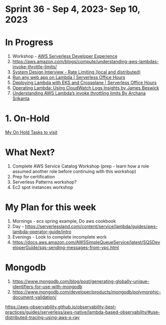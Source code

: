 <h1>Sprint 36 - Sep 4, 2023- Sep 10, 2023</h1>

# In Progress

1. Workshop - [AWS Serverless Developer Experience](https://catalog.workshops.aws/serverless-developer-experience/en-US/introduction/project-init)
1. https://aws.amazon.com/blogs/compute/understanding-aws-lambdas-invoke-throttle-limits/
1. [System Design Interview - Rate Limiting (local and distributed)](https://www.youtube.com/watch?v=FU4WlwfS3G0)
1. [Run any web app on Lambda | Serverless Office Hours](https://www.youtube.com/watch?v=ArsTZ2y7u80)
1. [Deploying Lambda with EKS and Crossplane | Serverless Office Hours](https://www.youtube.com/watch?v=8CdyxX7eGkA&t=2318s)
1. [Operating Lambda: Using CloudWatch Logs Insights by James Beswick](https://aws.amazon.com/blogs/compute/operating-lambda-using-cloudwatch-logs-insights/)
1. [Understanding AWS Lambda’s invoke throttling limits By Archana Srikanta](https://aws.amazon.com/blogs/compute/understanding-aws-lambdas-invoke-throttle-limits/)

# 1. On-Hold

[My On Hold Tasks to visit](./on-hold-tasks.md)

# What Next?

1. Complete AWS Service Catalog Workshop (prep - learn how a role assumed another role before continuing with this workshop)
1. Prep for certification
1. Serverless Patterns workshop?
1. Ec2 spot instances workshop


# My Plan for this week

1. Mornings - ecs spring example, Do aws cookbook
1. Day - https://serverlessland.com/content/service/lambda/guides/aws-lambda-operator-guide/intro
1. Evenings - Look to complete incomplete work
1. https://docs.aws.amazon.com/AWSSimpleQueueService/latest/SQSDeveloperGuide/sqs-sending-messages-from-vpc.html

# Mongodb

1. https://www.mongodb.com/blog/post/generating-globally-unique-identifiers-for-use-with-mongodb
1. https://www.mongodb.com/developer/products/mongodb/polymorphic-document-validation/

https://aws-observability.github.io/observability-best-practices/guides/serverless/aws-native/lambda-based-observability/#use-distributed-tracing-using-aws-x-ray